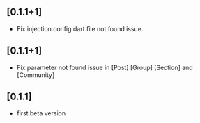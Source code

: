 ## [0.1.1+1] 
* Fix injection.config.dart file not found issue.
## [0.1.1+1] 

* Fix parameter not found issue in [Post] [Group] [Section] and [Community]

## [0.1.1] 

* first beta version